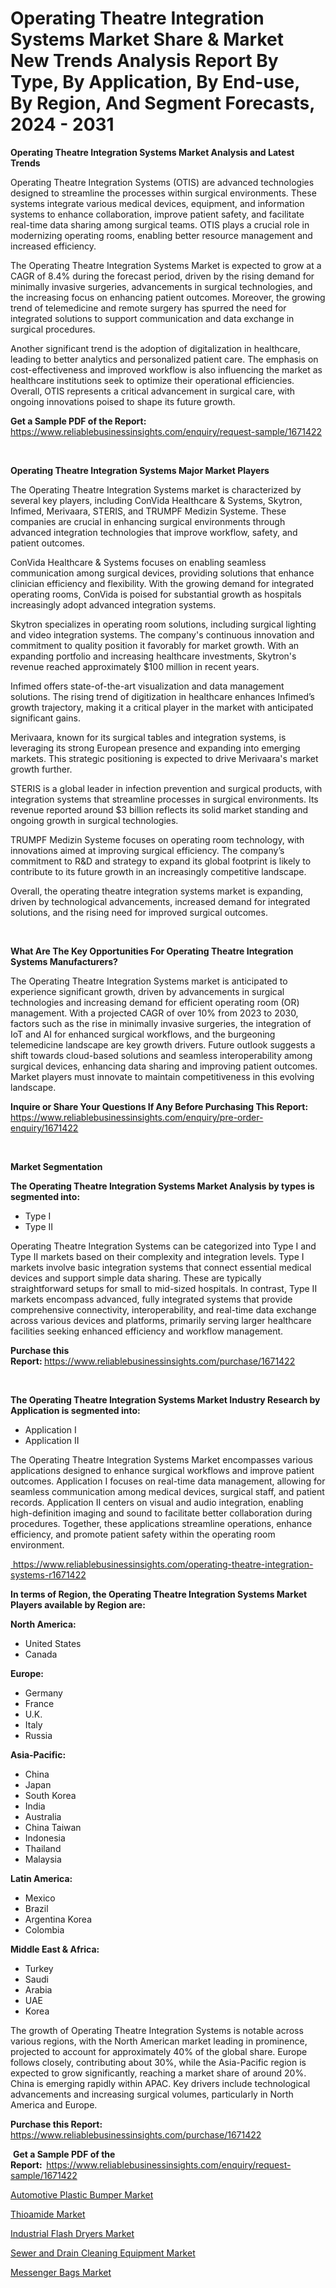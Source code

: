 <p><h1>Operating Theatre Integration Systems Market Share & Market New Trends Analysis Report By Type, By Application, By End-use, By Region, And Segment Forecasts, 2024 - 2031</h1></p><p><strong>Operating Theatre Integration Systems Market Analysis and Latest Trends</strong></p>
<p><p>Operating Theatre Integration Systems (OTIS) are advanced technologies designed to streamline the processes within surgical environments. These systems integrate various medical devices, equipment, and information systems to enhance collaboration, improve patient safety, and facilitate real-time data sharing among surgical teams. OTIS plays a crucial role in modernizing operating rooms, enabling better resource management and increased efficiency.</p><p>The Operating Theatre Integration Systems Market is expected to grow at a CAGR of 8.4% during the forecast period, driven by the rising demand for minimally invasive surgeries, advancements in surgical technologies, and the increasing focus on enhancing patient outcomes. Moreover, the growing trend of telemedicine and remote surgery has spurred the need for integrated solutions to support communication and data exchange in surgical procedures. </p><p>Another significant trend is the adoption of digitalization in healthcare, leading to better analytics and personalized patient care. The emphasis on cost-effectiveness and improved workflow is also influencing the market as healthcare institutions seek to optimize their operational efficiencies. Overall, OTIS represents a critical advancement in surgical care, with ongoing innovations poised to shape its future growth.</p></p>
<p><strong>Get a Sample PDF of the Report:&nbsp;</strong> <a href="https://www.reliablebusinessinsights.com/enquiry/request-sample/1671422?utm_campaign=60&utm_medium=2&utm_source=Github&utm_content=ia&utm_term=24122024&utm_id=operating-theatre-integration-systems">https://www.reliablebusinessinsights.com/enquiry/request-sample/1671422</a></p>
<p>&nbsp;</p>
<p><strong>Operating Theatre Integration Systems Major Market Players</strong></p>
<p><p>The Operating Theatre Integration Systems market is characterized by several key players, including ConVida Healthcare & Systems, Skytron, Infimed, Merivaara, STERIS, and TRUMPF Medizin Systeme. These companies are crucial in enhancing surgical environments through advanced integration technologies that improve workflow, safety, and patient outcomes.</p><p>ConVida Healthcare & Systems focuses on enabling seamless communication among surgical devices, providing solutions that enhance clinician efficiency and flexibility. With the growing demand for integrated operating rooms, ConVida is poised for substantial growth as hospitals increasingly adopt advanced integration systems.</p><p>Skytron specializes in operating room solutions, including surgical lighting and video integration systems. The company's continuous innovation and commitment to quality position it favorably for market growth. With an expanding portfolio and increasing healthcare investments, Skytron's revenue reached approximately $100 million in recent years.</p><p>Infimed offers state-of-the-art visualization and data management solutions. The rising trend of digitization in healthcare enhances Infimed’s growth trajectory, making it a critical player in the market with anticipated significant gains.</p><p>Merivaara, known for its surgical tables and integration systems, is leveraging its strong European presence and expanding into emerging markets. This strategic positioning is expected to drive Merivaara's market growth further.</p><p>STERIS is a global leader in infection prevention and surgical products, with integration systems that streamline processes in surgical environments. Its revenue reported around $3 billion reflects its solid market standing and ongoing growth in surgical technologies.</p><p>TRUMPF Medizin Systeme focuses on operating room technology, with innovations aimed at improving surgical efficiency. The company’s commitment to R&D and strategy to expand its global footprint is likely to contribute to its future growth in an increasingly competitive landscape. </p><p>Overall, the operating theatre integration systems market is expanding, driven by technological advancements, increased demand for integrated solutions, and the rising need for improved surgical outcomes.</p></p>
<p>&nbsp;</p>
<p><strong>What Are The Key Opportunities For Operating Theatre Integration Systems Manufacturers?</strong></p>
<p><p>The Operating Theatre Integration Systems market is anticipated to experience significant growth, driven by advancements in surgical technologies and increasing demand for efficient operating room (OR) management. With a projected CAGR of over 10% from 2023 to 2030, factors such as the rise in minimally invasive surgeries, the integration of IoT and AI for enhanced surgical workflows, and the burgeoning telemedicine landscape are key growth drivers. Future outlook suggests a shift towards cloud-based solutions and seamless interoperability among surgical devices, enhancing data sharing and improving patient outcomes. Market players must innovate to maintain competitiveness in this evolving landscape.</p></p>
<p><strong>Inquire or Share Your Questions If Any Before Purchasing This Report:</strong> <a href="https://www.reliablebusinessinsights.com/enquiry/pre-order-enquiry/1671422?utm_campaign=60&utm_medium=2&utm_source=Github&utm_content=ia&utm_term=24122024&utm_id=operating-theatre-integration-systems">https://www.reliablebusinessinsights.com/enquiry/pre-order-enquiry/1671422</a></p>
<p>&nbsp;</p>
<p><strong>Market Segmentation</strong></p>
<p><strong>The Operating Theatre Integration Systems Market Analysis by types is segmented into:</strong></p>
<p><ul><li>Type I</li><li>Type II</li></ul></p>
<p><p>Operating Theatre Integration Systems can be categorized into Type I and Type II markets based on their complexity and integration levels. Type I markets involve basic integration systems that connect essential medical devices and support simple data sharing. These are typically straightforward setups for small to mid-sized hospitals. In contrast, Type II markets encompass advanced, fully integrated systems that provide comprehensive connectivity, interoperability, and real-time data exchange across various devices and platforms, primarily serving larger healthcare facilities seeking enhanced efficiency and workflow management.</p></p>
<p><strong>Purchase this Report:&nbsp;</strong><a href="https://www.reliablebusinessinsights.com/purchase/1671422?utm_campaign=60&utm_medium=2&utm_source=Github&utm_content=ia&utm_term=24122024&utm_id=operating-theatre-integration-systems">https://www.reliablebusinessinsights.com/purchase/1671422</a></p>
<p>&nbsp;</p>
<p><strong>The Operating Theatre Integration Systems Market Industry Research by Application is segmented into:</strong></p>
<p><ul><li>Application I</li><li>Application II</li></ul></p>
<p><p>The Operating Theatre Integration Systems Market encompasses various applications designed to enhance surgical workflows and improve patient outcomes. Application I focuses on real-time data management, allowing for seamless communication among medical devices, surgical staff, and patient records. Application II centers on visual and audio integration, enabling high-definition imaging and sound to facilitate better collaboration during procedures. Together, these applications streamline operations, enhance efficiency, and promote patient safety within the operating room environment.</p></p>
<p><a href="https://www.reliablebusinessinsights.com/operating-theatre-integration-systems-r1671422?utm_campaign=60&utm_medium=2&utm_source=Github&utm_content=ia&utm_term=24122024&utm_id=operating-theatre-integration-systems">&nbsp;https://www.reliablebusinessinsights.com/operating-theatre-integration-systems-r1671422</a></p>
<p><strong>In terms of Region, the Operating Theatre Integration Systems Market Players available by Region are:</strong></p>
<p>
    <p> <strong> North America: </strong>
        <ul>
            <li>United States</li>
            <li>Canada</li>
        </ul>
        </p> 
    <p> <strong> Europe: </strong>
        <ul>
            <li>Germany</li>
            <li>France</li>
            <li>U.K.</li>
            <li>Italy</li>
            <li>Russia</li>
        </ul>
        </p> 
    <p> <strong> Asia-Pacific: </strong>
        <ul>
            <li>China</li>
            <li>Japan</li>
            <li>South Korea</li>
            <li>India</li>
            <li>Australia</li>
            <li>China Taiwan</li>
            <li>Indonesia</li>
            <li>Thailand</li>
            <li>Malaysia</li>
        </ul>
        </p> 
    <p> <strong> Latin America: </strong>
        <ul>
            <li>Mexico</li>
            <li>Brazil</li>
            <li>Argentina Korea</li>
            <li>Colombia</li>
        </ul>
        </p> 
    <p> <strong> Middle East & Africa: </strong>
        <ul>
            <li>Turkey</li>
            <li>Saudi</li>
            <li>Arabia</li>
            <li>UAE</li>
            <li>Korea</li>
        </ul>
    </p>
    </p>
<p><p>The growth of Operating Theatre Integration Systems is notable across various regions, with the North American market leading in prominence, projected to account for approximately 40% of the global share. Europe follows closely, contributing about 30%, while the Asia-Pacific region is expected to grow significantly, reaching a market share of around 20%. China is emerging rapidly within APAC. Key drivers include technological advancements and increasing surgical volumes, particularly in North America and Europe.</p></p>
<p><strong>Purchase this Report: </strong><a href="https://www.reliablebusinessinsights.com/purchase/1671422?utm_campaign=60&utm_medium=2&utm_source=Github&utm_content=ia&utm_term=24122024&utm_id=operating-theatre-integration-systems">https://www.reliablebusinessinsights.com/purchase/1671422</a></p>
<p>&nbsp;<strong>Get a Sample PDF of the Report:&nbsp;&nbsp;</strong><a href="https://www.reliablebusinessinsights.com/enquiry/request-sample/1671422?utm_campaign=60&utm_medium=2&utm_source=Github&utm_content=ia&utm_term=24122024&utm_id=operating-theatre-integration-systems">https://www.reliablebusinessinsights.com/enquiry/request-sample/1671422</a></p>
<p><strong></strong></p>
<p><p><a href="https://www.linkedin.com/pulse/based-insight-dial-vnq0f?utm_campaign=60&utm_medium=2&utm_source=Github&utm_content=ia&utm_term=24122024&utm_id=operating-theatre-integration-systems">Automotive Plastic Bumper Market</a></p><p><a href="https://www.linkedin.com/pulse/examining-ups-downs-thioamide-market-size-growth-cagr-10-from-ksvmc?utm_campaign=60&utm_medium=2&utm_source=Github&utm_content=ia&utm_term=24122024&utm_id=operating-theatre-integration-systems">Thioamide Market</a></p><p><a href="https://www.linkedin.com/pulse/market-insights-industrial-flash-dryers-44-cagr-from-lo2ie?utm_campaign=60&utm_medium=2&utm_source=Github&utm_content=ia&utm_term=24122024&utm_id=operating-theatre-integration-systems">Industrial Flash Dryers Market</a></p><p><a href="https://www.linkedin.com/pulse/sewer-drain-cleaning-equipment-market-overview-components-application-yq3ae?utm_campaign=60&utm_medium=2&utm_source=Github&utm_content=ia&utm_term=24122024&utm_id=operating-theatre-integration-systems">Sewer and Drain Cleaning Equipment Market</a></p><p><a href="https://www.linkedin.com/pulse/a-mkt-nova-vc8zf?utm_campaign=60&utm_medium=2&utm_source=Github&utm_content=ia&utm_term=24122024&utm_id=operating-theatre-integration-systems">Messenger Bags Market</a></p></p>